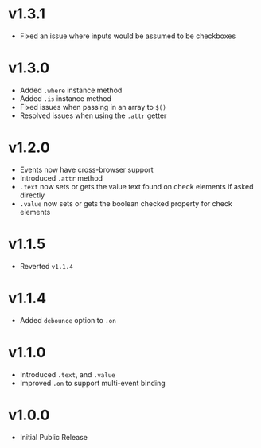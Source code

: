 # v1.3.1

- Fixed an issue where inputs would be assumed to be checkboxes

# v1.3.0

- Added `.where` instance method
- Added `.is` instance method
- Fixed issues when passing in an array to `$()`
- Resolved issues when using the `.attr` getter

# v1.2.0

- Events now have cross-browser support
- Introduced `.attr` method
- `.text` now sets or gets the value text found on check elements if asked directly
- `.value` now sets or gets the boolean checked property for check elements

# v1.1.5

- Reverted `v1.1.4`

# v1.1.4

- Added `debounce` option to `.on`

# v1.1.0

- Introduced `.text`, and `.value`
- Improved `.on` to support multi-event binding

# v1.0.0

- Initial Public Release
